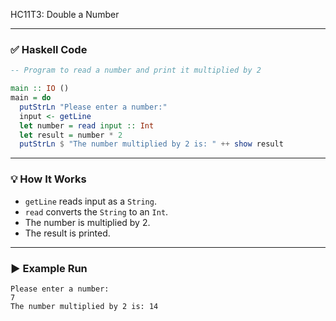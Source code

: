 HC11T3: Double a Number

---

### ✅ Haskell Code

```haskell
-- Program to read a number and print it multiplied by 2

main :: IO ()
main = do
  putStrLn "Please enter a number:"
  input <- getLine
  let number = read input :: Int
  let result = number * 2
  putStrLn $ "The number multiplied by 2 is: " ++ show result
```

---

### 💡 How It Works

* `getLine` reads input as a `String`.
* `read` converts the `String` to an `Int`.
* The number is multiplied by 2.
* The result is printed.

---

### ▶ Example Run

```
Please enter a number:
7
The number multiplied by 2 is: 14
```
